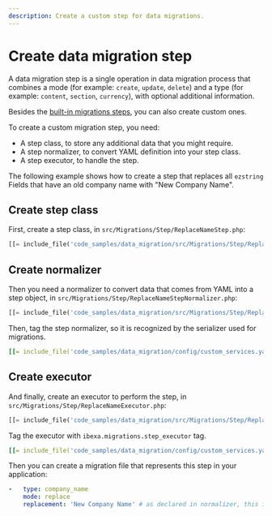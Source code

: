 ```yaml
---
description: Create a custom step for data migrations.
---
```


# Create data migration step

A data migration step is a single operation in data migration process
that combines a mode (for example: `create`, `update`, `delete`)
and a type (for example: `content`, `section`, `currency`), with optional additional information.

Besides the [built-in migrations steps](importing_data.md#available-migrations), you can also create custom ones.

To create a custom migration step, you need:

- A step class, to store any additional data that you might require.
- A step normalizer, to convert YAML definition into your step class.
- A step executor, to handle the step.

The following example shows how to create a step that replaces all `ezstring` Fields
that have an old company name with "New Company Name".

## Create step class

First, create a step class, in `src/Migrations/Step/ReplaceNameStep.php`:

``` php
[[= include_file('code_samples/data_migration/src/Migrations/Step/ReplaceNameStep.php') =]]
```

## Create normalizer

Then you need a normalizer to convert data that comes from YAML into a step object,
in `src/Migrations/Step/ReplaceNameStepNormalizer.php`:

``` php
[[= include_file('code_samples/data_migration/src/Migrations/Step/ReplaceNameStepNormalizer.php') =]]
```

Then, tag the step normalizer, so it is recognized by the serializer used for migrations.

``` yaml
[[= include_file('code_samples/data_migration/config/custom_services.yaml', 18, 23) =]]
```

## Create executor

And finally, create an executor to perform the step, in `src/Migrations/Step/ReplaceNameExecutor.php`:

``` php
[[= include_file('code_samples/data_migration/src/Migrations/Step/ReplaceNameStepExecutor.php') =]]
```

Tag the executor with `ibexa.migrations.step_executor` tag.

```yaml
[[= include_file('code_samples/data_migration/config/custom_services.yaml', 23, 27) =]]
```

Then you can create a migration file that represents this step in your application:

```yaml
-   type: company_name
    mode: replace
    replacement: 'New Company Name' # as declared in normalizer, this is optional
```
